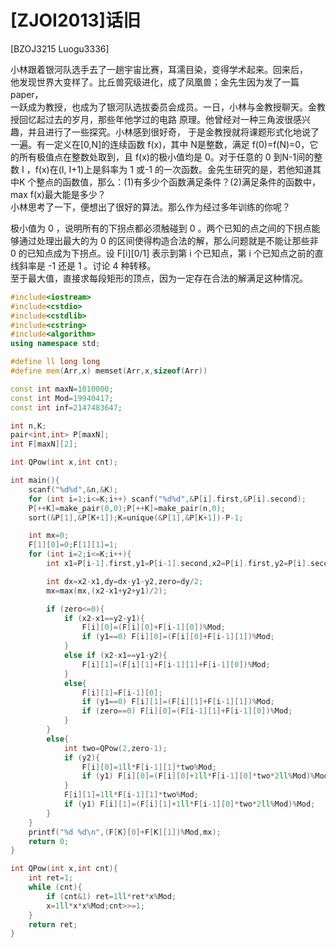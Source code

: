 # [ZJOI2013]话旧
[BZOJ3215 Luogu3336]

小林跟着银河队选手去了一趟宇宙比赛，耳濡目染，变得学术起来。回来后，  
他发现世界大变样了。比丘兽究级进化，成了凤凰兽；金先生因为发了一篇 paper，  
一跃成为教授，也成为了银河队选拔委员会成员。一日，小林与金教授聊天。金教授回忆起过去的岁月，那些年他学过的电路 原理。他曾经对一种三角波很感兴趣，并且进行了一些探究。小林感到很好奇， 于是金教授就将课题形式化地说了一遍。有一定义在[0,N]的连续函数 f(x)，其中 N是整数，满足 f(0)=f(N)=0，它的所有极值点在整数处取到，且 f(x)的极小值均是 0。对于任意的 0 到N-1间的整数 I ，f(x)在(I, I+1)上是斜率为 1 或-1 的一次函数。金先生研究的是，若他知道其中K 个整点的函数值，那么：(1)有多少个函数满足条件？(2)满足条件的函数中，max f(x)最大能是多少？  
小林思考了一下，便想出了很好的算法。那么作为经过多年训练的你呢？

极小值为 0 ，说明所有的下拐点都必须触碰到 0 。两个已知的点之间的下拐点能够通过处理出最大的为 0 的区间使得构造合法的解，那么问题就是不能让那些非 0 的已知点成为下拐点。设 F[i][0/1] 表示到第 i 个已知点，第 i 个已知点之前的直线斜率是 -1 还是 1 。讨论 4 种转移。  
至于最大值，直接求每段矩形的顶点，因为一定存在合法的解满足这种情况。

```cpp
#include<iostream>
#include<cstdio>
#include<cstdlib>
#include<cstring>
#include<algorithm>
using namespace std;

#define ll long long
#define mem(Arr,x) memset(Arr,x,sizeof(Arr))

const int maxN=1010000;
const int Mod=19940417;
const int inf=2147483647;

int n,K;
pair<int,int> P[maxN];
int F[maxN][2];

int QPow(int x,int cnt);

int main(){
	scanf("%d%d",&n,&K);
	for (int i=1;i<=K;i++) scanf("%d%d",&P[i].first,&P[i].second);
	P[++K]=make_pair(0,0);P[++K]=make_pair(n,0);
	sort(&P[1],&P[K+1]);K=unique(&P[1],&P[K+1])-P-1;

	int mx=0;
	F[1][0]=0;F[1][1]=1;
	for (int i=2;i<=K;i++){
		int x1=P[i-1].first,y1=P[i-1].second,x2=P[i].first,y2=P[i].second;

		int dx=x2-x1,dy=dx-y1-y2,zero=dy/2;
		mx=max(mx,(x2-x1+y2+y1)/2);

		if (zero<=0){
			if (x2-x1==y2-y1){
				F[i][0]=(F[i][0]+F[i-1][0])%Mod;
				if (y1==0) F[i][0]=(F[i][0]+F[i-1][1])%Mod;
			}
			else if (x2-x1==y1-y2){
				F[i][1]=(F[i][1]+F[i-1][1]+F[i-1][0])%Mod;
			}
			else{
				F[i][1]=F[i-1][0];
				if (y1==0) F[i][1]=(F[i][1]+F[i-1][1])%Mod;
				if (zero==0) F[i][0]=(F[i-1][1]+F[i-1][0])%Mod;
			}
		}
		else{
			int two=QPow(2,zero-1);
			if (y2){
				F[i][0]=1ll*F[i-1][1]*two%Mod;
				if (y1) F[i][0]=(F[i][0]+1ll*F[i-1][0]*two*2ll%Mod)%Mod;
			}
			F[i][1]=1ll*F[i-1][1]*two%Mod;
			if (y1) F[i][1]=(F[i][1]+1ll*F[i-1][0]*two*2ll%Mod)%Mod;
		}
	}
	printf("%d %d\n",(F[K][0]+F[K][1])%Mod,mx);
	return 0;
}

int QPow(int x,int cnt){
	int ret=1;
	while (cnt){
		if (cnt&1) ret=1ll*ret*x%Mod;
		x=1ll*x*x%Mod;cnt>>=1;
	}
	return ret;
}
```